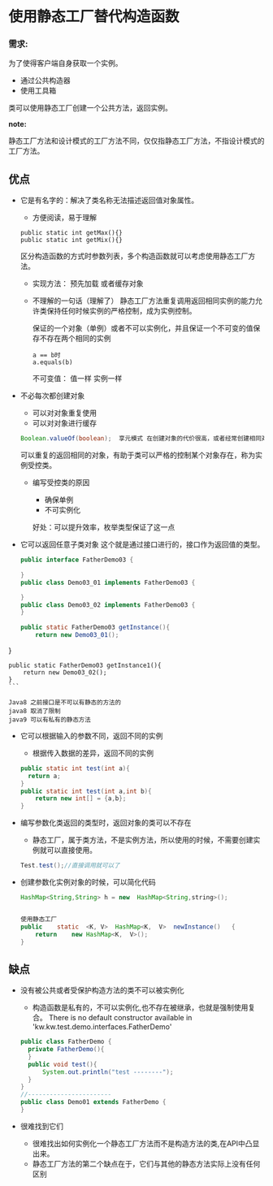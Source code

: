 # 使用静态工厂替代构造函数

### 需求:

为了使得客户端自身获取一个实例。

- 通过公共构造器
- 使用工具箱

类可以使用静态工厂创建一个公共方法，返回实例。

**note:**

静态工厂方法和设计模式的工厂方法不同，仅仅指静态工厂方法，不指设计模式的工厂方法。

## 优点

- 它是有名字的：解决了类名称无法描述返回值对象属性。
   - 方便阅读，易于理解
   ```
   public static int getMax(){}
   public static int getMix(){}
   ```

   区分构造函数的方式时参数列表，多个构造函数就可以考虑使用静态工厂方法。

   

   

   - 实现方法：
       预先加载
       或者缓存对象
       
   - 不理解的一句话（理解了）
       静态工厂方法重复调用返回相同实例的能力允许类保持任何时候实例的严格控制，成为实例控制。
       
       保证的一个对象（单例）或者不可以实例化，并且保证一个不可变的值保存不存在两个相同的实例
       ```
       a == b时
       a.equals(b)  
     ```
     不可变值：  值一样 实例一样

- 不必每次都创建对象

    - 可以对对象重复使用
    - 可以对对象进行缓存

    ```java
    Boolean.valueOf(boolean);  享元模式 在创建对象的代价很高，或者经常创建相同对象
    ```

    可以重复的返回相同的对象，有助于类可以严格的控制某个对象存在，称为实例受控类。

    - 编写受控类的原因

      - 确保单例
      - 不可实例化

      好处：可以提升效率，枚举类型保证了这一点

- 它可以返回任意子类对象
    这个就是通过接口进行的，接口作为返回值的类型。
    
    ```java
    public interface FatherDemo03 {
        
    }
    public class Demo03_01 implements FatherDemo03 {
    
    }
    public class Demo03_02 implements FatherDemo03 {
    }   
      
    public static FatherDemo03 getInstance(){
        return new Demo03_01();
}
    
    public static FatherDemo03 getInstance1(){
        return new Demo03_02();
    }
    ```
    
    Java8 之前接口是不可以有静态的方法的
    java8 取消了限制
    java9 可以有私有的静态方法
    
- 它可以根据输入的参数不同，返回不同的实例
    - 根据传入数据的差异，返回不同的实例
    ```java
  public static int test(int a){
      return a;
  }      
  public static int test(int a,int b){
        return new int[] = {a,b};
    }      
    
  ```

- 编写参数化类返回的类型时，返回对象的类可以不存在
    - 静态工厂，属于类方法，不是实例方法，所以使用的时候，不需要创建实例就可以直接使用。
    ```java
    Test.test();//直接调用就可以了
    ```
    
- 创建参数化实例对象的时候，可以简化代码

  ```java
  HashMap<String,String> h = new  HashMap<String,string>();
  
  
  使用静态工厂
  public	static	<K,	V>	HashMap<K,	V>	newInstance()	{				
      return	new	HashMap<K,	V>(); 
  }
  ```

  

## 缺点

- 没有被公共或者受保护构造方法的类不可以被实例化
    - 构造函数是私有的，不可以实例化,也不存在被继承，也就是强制使用复合。
    There is no default constructor available in 'kw.kw.test.demo.interfaces.FatherDemo'
    ```java
    public class FatherDemo {
      private FatherDemo(){  
      }  
      public void test(){
          System.out.println("test --------");
      }
    }
    //-----------------------
    public class Demo01 extends FatherDemo {
    }
    ```
  
- 很难找到它们
    
    - 很难找出如何实例化一个静态工厂方法而不是构造方法的类,在API中凸显出来。
    - 静态工厂方法的第二个缺点在于，它们与其他的静态方法实际上没有任何区别